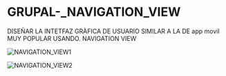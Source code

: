 # GRUPAL-_NAVIGATION_VIEW
DISEÑAR LA INTETFAZ GRÀFICA DE USUARIO SIMILAR A LA DE app movil MUY POPULAR USANDO. NAVIGATION VIEW

![NAVIGATION_VIEW1](https://github.com/jazminmotauteq/GRUPAL-_NAVIGATION_VIEW/assets/125316302/37f70c67-a798-49ee-9992-766666cb68d9)

![NAVIGATION_VIEW2](https://github.com/jazminmotauteq/GRUPAL-_NAVIGATION_VIEW/assets/125316302/777728e7-3fd0-41a5-9a7d-166bb6e4d7cc)
